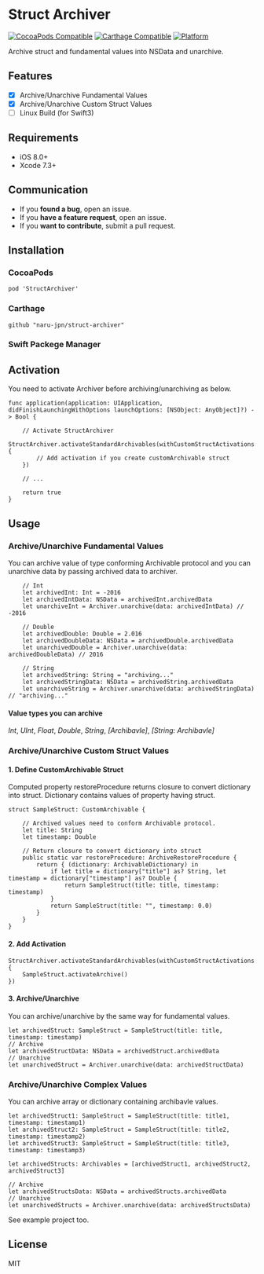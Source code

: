 # Struct Archiver

[![CocoaPods Compatible](https://img.shields.io/cocoapods/v/StructArchiver.svg)](https://img.shields.io/cocoapods/v/StructArchiver.svg)
[![Carthage Compatible](https://img.shields.io/badge/Carthage-compatible-4BC51D.svg?style=flat)](https://github.com/Carthage/Carthage)
[![Platform](https://img.shields.io/cocoapods/p/StructArchiver.svg?style=flat)](http://cocoadocs.org/docsets/Alamofire)

Archive struct and fundamental values into NSData and unarchive.

## Features

+ [x] Archive/Unarchive Fundamental Values 
+ [x] Archive/Unarchive Custom Struct Values
+ [ ] Linux Build (for Swift3)

## Requirements
- iOS 8.0+
- Xcode 7.3+

## Communication
- If you __found a bug__, open an issue.
- If you __have a feature request__, open an issue.
- If you __want to contribute__, submit a pull request.

## Installation

### CocoaPods
```
pod 'StructArchiver'
```

### Carthage
```
github "naru-jpn/struct-archiver"
```

### Swift Packege Manager


## Activation
You need to activate Archiver before archiving/unarchiving as below.

```
func application(application: UIApplication, didFinishLaunchingWithOptions launchOptions: [NSObject: AnyObject]?) -> Bool {

	// Activate StructArchiver
	StructArchiver.activateStandardArchivables(withCustomStructActivations: {
		// Add activation if you create customArchivable struct 
	})
        
	// ...
        
	return true
}
```

## Usage

### Archive/Unarchive Fundamental Values
You can archive value of type conforming Archivable protocol and you can unarchive data by passing archived data to archiver.

```
	// Int
	let archivedInt: Int = -2016
	let archivedIntData: NSData = archivedInt.archivedData
	let unarchiveInt = Archiver.unarchive(data: archivedIntData) // -2016

	// Double
	let archivedDouble: Double = 2.016
	let archivedDoubleData: NSData = archivedDouble.archivedData
	let unarchivedDouble = Archiver.unarchive(data: archivedDoubleData) // 2016

	// String
	let archivedString: String = "archiving..."
	let archivedStringData: NSData = archivedString.archivedData
	let unarchiveString = Archiver.unarchive(data: archivedStringData) // "archiving..."
```

#### Value types you can archive
_Int_, _UInt_, _Float_, _Double_, _String_, _[Archibavle]_, _[String: Archibavle]_

### Archive/Unarchive Custom Struct Values 

#### 1. Define CustomArchivable Struct
Computed property restoreProcedure returns closure to convert dictionary into struct. Dictionary contains values of property having struct.

```
struct SampleStruct: CustomArchivable {
    
    // Archived values need to conform Archivable protocol.
    let title: String
    let timestamp: Double
    
    // Return closure to convert dictionary into struct
    public static var restoreProcedure: ArchiveRestoreProcedure {
        return { (dictionary: ArchivableDictionary) in
            if let title = dictionary["title"] as? String, let timestamp = dictionary["timestamp"] as? Double {
                return SampleStruct(title: title, timestamp: timestamp)
            }
            return SampleStruct(title: "", timestamp: 0.0)
        }
    }
}
```

#### 2. Add Activation
```
StructArchiver.activateStandardArchivables(withCustomStructActivations: {
	SampleStruct.activateArchive()
})
```

#### 3. Archive/Unarchive
You can archive/unarchive by the same way for fundamental values.

```
let archivedStruct: SampleStruct = SampleStruct(title: title, timestamp: timestamp)
// Archive
let archivedStructData: NSData = archivedStruct.archivedData
// Unarchive
let unarchivedStruct = Archiver.unarchive(data: archivedStructData)
```

### Archive/Unarchive Complex Values
You can archive array or dictionary containing archibavle values.

```
let archivedStruct1: SampleStruct = SampleStruct(title: title1, timestamp: timestamp1)
let archivedStruct2: SampleStruct = SampleStruct(title: title2, timestamp: timestamp2)
let archivedStruct3: SampleStruct = SampleStruct(title: title3, timestamp: timestamp3)

let archivedStructs: Archivables = [archivedStruct1, archivedStruct2, archivedStruct3]

// Archive
let archivedStructsData: NSData = archivedStructs.archivedData
// Unarchive
let unarchivedStructs = Archiver.unarchive(data: archivedStructsData)
```

See example project too. 

## License
MIT
